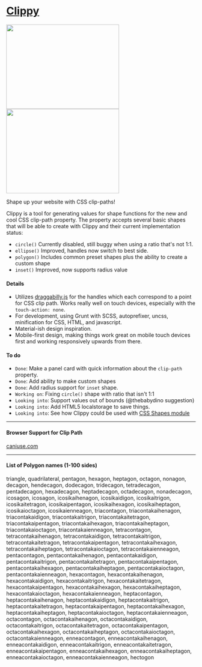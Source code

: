 [Clippy](http://bennettfeely.com/clippy)
======

<img width="300" height="225" style="margin-right:20px;" src="https://d13yacurqjgara.cloudfront.net/users/19965/screenshots/1757798/screen_shot_2014-10-08_at_4.39.02_pm.png" />
<img width="300" height="225" src="https://d13yacurqjgara.cloudfront.net/users/19965/screenshots/1672225/screen_shot_2014-08-05_at_4.26.43_pm.png" />

Shape up your website with CSS clip-paths!

Clippy is a tool for generating values for shape functions for the new and cool CSS clip-path property. The property accepts several basic shapes that will be able to create with Clippy and their current implementation status:

* `circle()` Currently disabled, still buggy when using a ratio that's not 1:1.
* `ellipse()` Improved, handles now switch to best side.
* `polygon()` Includes common preset shapes plus the ability to create a custom shape
* `inset()` Improved, now supports radius value


#### Details
* Utilizes [draggabilly.js](https://github.com/desandro/draggabilly) for the handles which each correspond to a point for CSS clip path. Works really well on touch devices, especially with the `touch-action: none`.
* For development, using Grunt with SCSS, autoprefixer, uncss, minification for CSS, HTML, and javascript.
* Material-ish design inspiration.
* Mobile-first design, making things work great on mobile touch devices first and working responsively upwards from there.


#### To do

* `Done`: Make a panel card with quick information about the `clip-path` property.
* `Done`: Add ability to make custom shapes
* `Done`: Add radius support for `inset` shape.
* `Working on`: Fixing `circle()` shape with ratio that isn't 1:1
* `Looking into`: Support values out of bounds (@thebabydino suggestion)
* `Looking into`: Add HTML5 localstorage to save things.
* `Looking into`: See how Clippy could be used with [CSS Shapes module](http://dev.w3.org/csswg/css-shapes/#basic-shape-functions)

***

#### Browser Support for Clip Path

[caniuse.com](http://caniuse.com/#search=clip-path)

***

#### List of Polygon names (1-100 sides)

triangle, quadrilateral, pentagon, hexagon, heptagon, octagon, nonagon, decagon, hendecagon, dodecagon, tridecagon, tetradecagon, pentadecagon, hexadecagon, heptadecagon, octadecagon, nonadecagon, icosagon, icosagon, icosikaihenagon, icosikaidigon, icosikaitrigon, icosikaitetragon, icosikaipentagon, icosikaihexagon, icosikaiheptagon, icosikaioctagon, icosikaienneagon, triacontagon, triacontakaihenagon, triacontakaidigon, triacontakaitrigon, triacontakaitetragon, triacontakaipentagon, triacontakaihexagon, triacontakaiheptagon, triacontakaioctagon, triacontakaienneagon, tetracontagon, tetracontakaihenagon, tetracontakaidigon, tetracontakaitrigon, tetracontakaitetragon, tetracontakaipentagon, tetracontakaihexagon, tetracontakaiheptagon, tetracontakaioctagon, tetracontakaienneagon, pentacontagon, pentacontakaihenagon, pentacontakaidigon, pentacontakaitrigon, pentacontakaitetragon, pentacontakaipentagon, pentacontakaihexagon, pentacontakaiheptagon, pentacontakaioctagon, pentacontakaienneagon, hexacontagon, hexacontakaihenagon, hexacontakaidigon, hexacontakaitrigon, hexacontakaitetragon, hexacontakaipentagon, hexacontakaihexagon, hexacontakaiheptagon, hexacontakaioctagon, hexacontakaienneagon, heptacontagon, heptacontakaihenagon, heptacontakaidigon, heptacontakaitrigon, heptacontakaitetragon, heptacontakaipentagon, heptacontakaihexagon, heptacontakaiheptagon, heptacontakaioctagon, heptacontakaienneagon, octacontagon, octacontakaihenagon, octacontakaidigon, octacontakaitrigon, octacontakaitetragon, octacontakaipentagon, octacontakaihexagon, octacontakaiheptagon, octacontakaioctagon, octacontakaienneagon, enneacontagon, enneacontakaihenagon, enneacontakaidigon, enneacontakaitrigon, enneacontakaitetragon, enneacontakaipentagon, enneacontakaihexagon, enneacontakaiheptagon, enneacontakaioctagon, enneacontakaienneagon, hectogon
